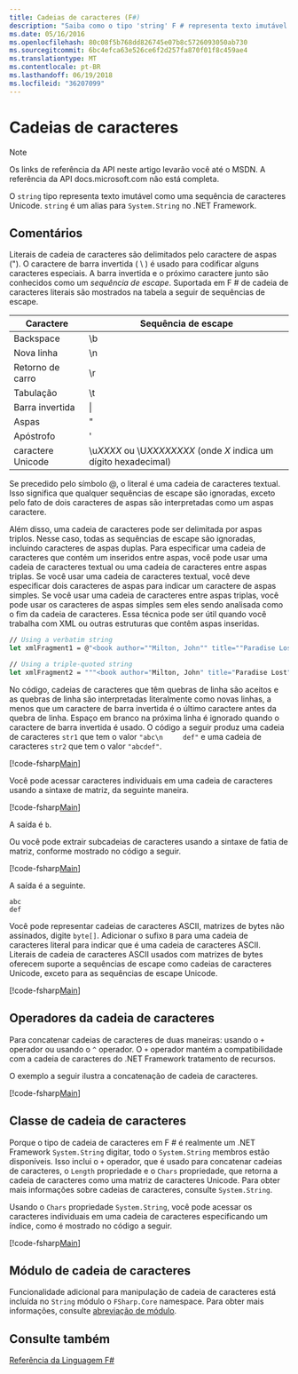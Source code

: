 ```yaml
---
title: Cadeias de caracteres (F#)
description: "Saiba como o tipo 'string' F # representa texto imutável como uma sequência de caracteres Unicode."
ms.date: 05/16/2016
ms.openlocfilehash: 80c08f5b768dd826745e07b8c5726093050ab730
ms.sourcegitcommit: 6bc4efca63e526ce6f2d257fa870f01f8c459ae4
ms.translationtype: MT
ms.contentlocale: pt-BR
ms.lasthandoff: 06/19/2018
ms.locfileid: "36207099"
---
```

# <a name="strings"></a>Cadeias de caracteres

> [!NOTE]
Os links de referência da API neste artigo levarão você até o MSDN.  A referência da API docs.microsoft.com não está completa.

O `string` tipo representa texto imutável como uma sequência de caracteres Unicode. `string` é um alias para `System.String` no .NET Framework.

## <a name="remarks"></a>Comentários
Literais de cadeia de caracteres são delimitados pelo caractere de aspas ("). O caractere de barra invertida ( \\ ) é usado para codificar alguns caracteres especiais. A barra invertida e o próximo caractere junto são conhecidos como um *sequência de escape*. Suportada em F # de cadeia de caracteres literais são mostrados na tabela a seguir de sequências de escape.

|Caractere|Sequência de escape|
|---------|---------------|
|Backspace|\b|
|Nova linha|\n|
|Retorno de carro|\r|
|Tabulação|\t|
|Barra invertida|\\|
|Aspas|\"|
|Apóstrofo|\'|
|caractere Unicode|\u*XXXX* ou \U*XXXXXXXX* (onde *X* indica um dígito hexadecimal)|

Se precedido pelo símbolo @, o literal é uma cadeia de caracteres textual. Isso significa que qualquer sequências de escape são ignoradas, exceto pelo fato de dois caracteres de aspas são interpretadas como um aspas caractere.

Além disso, uma cadeia de caracteres pode ser delimitada por aspas triplos. Nesse caso, todas as sequências de escape são ignoradas, incluindo caracteres de aspas duplas. Para especificar uma cadeia de caracteres que contém um inseridos entre aspas, você pode usar uma cadeia de caracteres textual ou uma cadeia de caracteres entre aspas triplas. Se você usar uma cadeia de caracteres textual, você deve especificar dois caracteres de aspas para indicar um caractere de aspas simples. Se você usar uma cadeia de caracteres entre aspas triplas, você pode usar os caracteres de aspas simples sem eles sendo analisada como o fim da cadeia de caracteres. Essa técnica pode ser útil quando você trabalha com XML ou outras estruturas que contêm aspas inseridas.

```fsharp
// Using a verbatim string
let xmlFragment1 = @"<book author=""Milton, John"" title=""Paradise Lost"">"

// Using a triple-quoted string
let xmlFragment2 = """<book author="Milton, John" title="Paradise Lost">"""
```

No código, cadeias de caracteres que têm quebras de linha são aceitos e as quebras de linha são interpretadas literalmente como novas linhas, a menos que um caractere de barra invertida é o último caractere antes da quebra de linha. Espaço em branco na próxima linha é ignorado quando o caractere de barra invertida é usado. O código a seguir produz uma cadeia de caracteres `str1` que tem o valor `"abc\n     def"` e uma cadeia de caracteres `str2` que tem o valor `"abcdef"`.

[!code-fsharp[Main](../../../samples/snippets/fsharp/lang-ref-1/snippet1001.fs)]

Você pode acessar caracteres individuais em uma cadeia de caracteres usando a sintaxe de matriz, da seguinte maneira.

[!code-fsharp[Main](../../../samples/snippets/fsharp/lang-ref-1/snippet1002.fs)]

A saída é `b`.

Ou você pode extrair subcadeias de caracteres usando a sintaxe de fatia de matriz, conforme mostrado no código a seguir.

[!code-fsharp[Main](../../../samples/snippets/fsharp/lang-ref-1/snippet1003.fs)]

A saída é a seguinte.

```
abc
def
```

Você pode representar cadeias de caracteres ASCII, matrizes de bytes não assinados, digite `byte[]`. Adicionar o sufixo `B` para uma cadeia de caracteres literal para indicar que é uma cadeia de caracteres ASCII. Literais de cadeia de caracteres ASCII usados com matrizes de bytes oferecem suporte a sequências de escape como cadeias de caracteres Unicode, exceto para as sequências de escape Unicode.

[!code-fsharp[Main](../../../samples/snippets/fsharp/lang-ref-1/snippet1004.fs)]
    
## <a name="string-operators"></a>Operadores da cadeia de caracteres
Para concatenar cadeias de caracteres de duas maneiras: usando o `+` operador ou usando o `^` operador. O `+` operador mantém a compatibilidade com a cadeia de caracteres do .NET Framework tratamento de recursos.

O exemplo a seguir ilustra a concatenação de cadeia de caracteres.

[!code-fsharp[Main](../../../samples/snippets/fsharp/lang-ref-1/snippet1006.fs)]
    
## <a name="string-class"></a>Classe de cadeia de caracteres
Porque o tipo de cadeia de caracteres em F # é realmente um .NET Framework `System.String` digitar, todo o `System.String` membros estão disponíveis. Isso inclui o `+` operador, que é usado para concatenar cadeias de caracteres, o `Length` propriedade e o `Chars` propriedade, que retorna a cadeia de caracteres como uma matriz de caracteres Unicode. Para obter mais informações sobre cadeias de caracteres, consulte `System.String`.

Usando o `Chars` propriedade `System.String`, você pode acessar os caracteres individuais em uma cadeia de caracteres especificando um índice, como é mostrado no código a seguir.

[!code-fsharp[Main](../../../samples/snippets/fsharp/lang-ref-1/snippet1005.fs)]
    
## <a name="string-module"></a>Módulo de cadeia de caracteres
Funcionalidade adicional para manipulação de cadeia de caracteres está incluída no `String` módulo o `FSharp.Core` namespace. Para obter mais informações, consulte [abreviação de módulo](https://msdn.microsoft.com/visualfsharpdocs/conceptual/core.string-module-%5bfsharp%5d).

## <a name="see-also"></a>Consulte também
[Referência da Linguagem F#](index.md)
